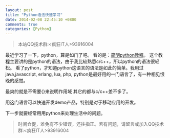 ```yaml
---
layout: post
title: "Python语法快速学习"
date: 2014-02-08 22:45:10 +0800
comments: true
categories: [Python]
---
```

>本站QQ技术群:<疯狂IT人>93916004

最近学习了一下，python，算是如门了吧。 看的是：[简明python教程](http://woodpecker.org.cn/abyteofpython_cn/chinese/)。 这个教程主要讲的是python的语法，由于我比较熟悉c/c++，所以python的语法很轻松。 看了python，才知道python这语言的语法是如此的简单。我用过java,javascript, erlang, lua, php, python是最好用的一门语言了，有一种相见恨晚的感觉。

最爽的就是不需要{}来说明作用域 其它的都与c/c++差不多了。

用这门语言可以快速开发demo产品，特别是对于移动应用的开发。

下一步就要经常用用python来处理生活中的问题。

>时间仓促，难免有不少错误，还往指正。若有问题，请留言或加入QQ技术群:<疯狂IT人>93916004